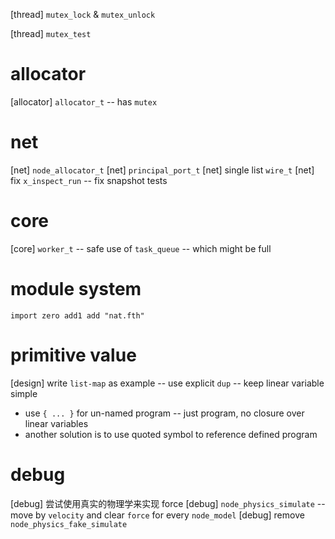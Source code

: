 [thread] `mutex_lock` & `mutex_unlock`

[thread] `mutex_test`

# allocator

[allocator] `allocator_t` -- has `mutex`

# net

[net] `node_allocator_t`
[net] `principal_port_t`
[net] single list `wire_t`
[net] fix `x_inspect_run` -- fix snapshot tests

# core

[core] `worker_t` -- safe use of `task_queue` -- which might be full

# module system

```
import zero add1 add "nat.fth"
```

# primitive value

[design] write `list-map` as example -- use explicit `dup` -- keep linear variable simple

- use `{ ... }` for un-named program -- just program, no closure over linear variables
- another solution is to use quoted symbol to reference defined program

# debug

[debug] 尝试使用真实的物理学来实现 force
[debug] `node_physics_simulate` -- move by `velocity` and clear `force` for every `node_model`
[debug] remove `node_physics_fake_simulate`
